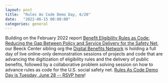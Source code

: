```yaml
---
layout: post
title:  "Rules As Code Demo Day, 6/28"
date:   "2022-06-15 00:00:00"
categories: general
---
```


Building on the February 2022 report [Benefit Eligibility Rules as Code: Reducing the Gap Between Policy and Service Delivery for the Safety Net](https://beeckcenter.georgetown.edu/report/benefit-eligibility-rules-as-code/), our Beeck Center sibling org the [Digital Benefits Network](https://beeckcenter.georgetown.edu/projects/digital-benefits-network/) is holding a full day of live online-only demonstration sessions of projects and code that are advancing the digitization of eligibility rules and the delivery of public benefits, followed by a collaborative problem solving session on how to advance rules as code for the U.S. social safety net. [Rules As Code Demo Day is Tuesday, June 28 -- RSVP here](https://www.eventbrite.com/x/rules-as-code-demo-day-sharing-progress-potential-in-digitizing-benefits-tickets-354935901837)!
